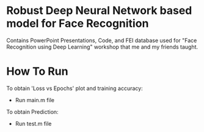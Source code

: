 # Robust Deep Neural Network based model for Face Recognition
Contains PowerPoint Presentations, Code, and FEI database used for "Face Recognition using Deep Learning" workshop that me and my friends taught.

# How To Run
To obtain 'Loss vs Epochs' plot and training accuracy:
- Run main.m file

To obtain Prediction:
- Run test.m file

